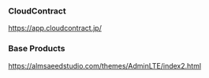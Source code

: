 ### CloudContract
https://app.cloudcontract.jp/

### Base Products
https://almsaeedstudio.com/themes/AdminLTE/index2.html
